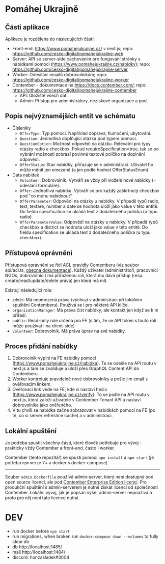 # Pomáhej Ukrajině

## Části aplikace

Aplikace je rozdělena do následujících částí:
- Front-end: https://www.pomahejukrajine.cz/ v next.js; repo: https://github.com/cesko-digital/pomahejukrajine-web
- Server: API se server-side cachováním pro fungování stránky s nabídkami pomoci (https://www.pomahejukrajine.cz/nabidky); repo: https://github.com/cesko-digital/pomahejukrajine-server
- Worker: Odesílání emailů dobrovolníkům; repo: https://github.com/cesko-digital/pomahejukrajine-worker
- Contember - dokumentace na https://docs.contember.com/; repo: https://github.com/cesko-digital/pomahejukrajine-contember
	- API: Úložiště všech dat.
	- Admin: Přístup pro administrátory, neziskové organizace a pod.


## Popis nejvýznamějších entit ve schématu

- Čísleníky
  - `OfferType`: Typ pomoci. Například doprava, tlumočení, ubytování.
  - `Question`: Jednotlivá doplňující otázka pod typem pomoci.
  - `QuestionOption`: Možnost odpovědi na otázku. Relevatní pro typy otázky radio a checkbox. Pokud requireSpecification=true, tak se po vybrání možnosti zobrazí povinné textové políčko na doplnění odpovědi.
  - `OfferStatus`: Stav nabídky, přiřazuje se v administraci. Uživatel ho může měnit jen omezeně (a jen podle hodnot OfferStatusEnum)
- Data nabídek
  - `Volunteer`: Dobrovolník. Vytváří se vždy při vložení nové nabídky (= odeslání formuláře).
  - `Offer`: Jednotlivá nabídka. Vytváří se pro každý zaškrtnutý checkbox pod "co mohu nabídnout"
  - `OfferParameter`: Odpovědi na otázky u nabídky. V případě typů radio, text, textare, number a date se hodnota uloží jako value v této entitě. Do fieldu specification se ukládá text z dodatečného políčka (u typu radio).
  - `OfferParameterValue`: Odpovědi na otázky u nabídky. V případě typů checkbox a district se hodnota uloží jako value v této entitě. Do fieldu specification se ukládá text z dodatečného políčka (u typu checkbox).


## Přístupová oprávnění

Přístupová oprávnění se řídí ACL pravidly Contemberu (viz soubor api/acl.ts, [obecná dokumentace](https://docs.contember.com/schema/acl)). Každý uživatel (administrátoři, pracovníci NGOs, dobrovolníci) má přiřazenou roli, která mu dává přístup (resp. create/read/update/delete práva) jen která má mít.

Existují následující role:
- `admin`: Má neomezená práva (výchozí v administraci při lokálním spuštění Contemberu). Používá se i pro některé API klíče.
- `organizationManager`: Má práva číst nabídky, ale kontakt jen když se k ní přiřadí.
- `public`: Read-only role určená pro FE (s tím, že se API token s touto rolí může používat i na client-side)
- `volunteer`: Dobrovolník. Má práva úprav na své nabídky.


## Proces přidání nabídky

1. Dobrovolník vyplní na FE nabídky pomoci (https://www.pomahejukrajine.cz/nabidka). Ta se odešle na API routu v next.js a tam se zvaliduje a uloží přes GraphQL Content API do Contemberu.
2. Worker kontroluje pravidelně nové dobrovolníky a pošle jim email s ověřovacím linkem.
3. Ověřovací link vede na FE, kde si nastaví heslo (https://www.pomahejukrajine.cz/verify). To se pošle na API routu v next.js, která založí uživatele v Contember Tenant API a nastaví dobrovolníka jako ověřeného.
4. V tu chvíli se nabídka začne zobrazovat v nabídkách pomoci na FE (po té, co si server refreshne cache) a v administraci.

## Lokální spuštění

Je potřeba spustit všechny části, které člověk potřebuje pro vývoj - prakticky vždy Contember a front-end, často i worker.

Contember (tento repozitář) se spustí pomocí `npm install` a `npm start` (je potřeba `npm` verze 7+ a docker s docker-compose).

---

Soubor `admin.Dockerfile` používá admin-server, který není dostupný pod open source licencí, ale pod [Contember Enterprise Edition licencí](https://github.com/contember/admin/blob/main/ee/LICENSE). Pro produkční spuštění s admin-serverem je nutné získat licenci od společnosti Contember. Lokální vývoj, jak je popsán výše, admin-server nepoužívá a proto pro něj není tato licence nutná.


DEV
===
 * run docker before `npm start`
 * run migrations, when broken run `docker-compose down --volumes` to fully clear db
 * db http://localhost:1485/
 * mail http://localhost:1484/
 * discord: honzasladek#3004

